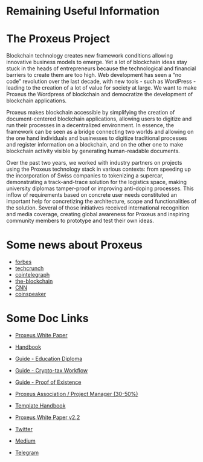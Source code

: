 # Remaining Useful Information

The Proxeus Project
===================

Blockchain technology creates new framework conditions allowing innovative business models to emerge. Yet a lot of blockchain ideas stay stuck in the heads of entrepreneurs because the technological and financial barriers to create them are too high. Web development has seen a “no code” revolution over the last decade, with new tools - such as WordPress - leading to the creation of a lot of value for society at large. We want to make Proxeus the Wordpress of blockchain and democratize the development of blockchain applications.

Proxeus makes blockchain accessible by simplifying the creation of document-centered blockchain applications, allowing users to digitize and run their processes in a decentralized environment. In essence, the framework can be seen as a bridge connecting two worlds and allowing on the one hand individuals and businesses to digitize traditional processes and register information on a blockchain, and on the other one to make blockchain activity visible by generating human-readable documents.

Over the past two years, we worked with industry partners on projects using the Proxeus technology stack in various contexts: from speeding up the incorporation of Swiss companies to tokenizing a supercar, demonstrating a track-and-trace solution for the logistics space, making university diplomas tamper-proof or improving anti-doping processes. This inflow of requirements based on concrete user needs constituted an important help for concretizing the architecture, scope and functionalities of the solution. Several of those initiatives received international recognition and media coverage, creating global awareness for Proxeus and inspiring community members to prototype and test their own ideas.

Some news about Proxeus
=======================

- [forbes](https://www.forbes.com/sites/alisoncoleman/2018/09/27/forget-chocolate-cheese-and-watches-fintech-could-be-switzerlands-hottest-industry/?sh=60332f5235c5)
- [techcrunch](https://techcrunch.com/2018/07/20/what-next-oh-yes-turning-a-luxury-car-into-a-non-fungible-token/)
- [cointelegraph](https://cointelegraph.com/news/proxeus-ibm-register-a-business-on-blockchain-in-record-setting-time)
- [the-blockchain](https://www.the-blockchain.com/2018/04/11/proxeus-reaches-major-milestone-in-registering-company-via-blockchain-tech/)
- [CNN](https://www.youtube.com/watch?v=nDxhAQOSkNE)
- [coinspeaker](https://www.coinspeaker.com/getting-blockchain-gear/)


Some Doc Links
==============

- [Proxeus White Paper](https://docs.google.com/document/d/1TTSTjRdZ3VMPVAV8_So6ycnKHqX3_Uos5txhcFAqiw4/edit)
- [Handbook](https://docs.google.com/document/d/1C3B1oNY6lOv8Q_AvbKhwlySrS6qTiRl3raPLV6OXr7w/preview)
- [Guide - Education Diploma](https://docs.google.com/document/d/1Gl6R1t0LYRK6kARScx5-vqpiKtd6xqcH2yPPC3wWMr4/preview)
- [Guide - Crypto-tax Workflow](https://docs.google.com/document/d/1lllYwzMWNESZg9vnOajssuxWaalMycwI2Zs8BmDwf1M/preview)
- [Guide - Proof of Existence](https://docs.google.com/document/d/19Q0w6vDDkQ3bQKjfMf-ksMNoGWjo-uxiMfskm2JHMqw/preview)
- [Proxeus Association / Project Manager (30-50%)](https://docs.google.com/document/d/1xn1ECVIaNxxyFe9LysYm91apA1YYQsOAJNKmRNaCF-A/edit)
- [Template Handbook](https://docs.google.com/document/d/1-vJsTrU3w8dEcDr3-nV5owtxqHWSjzEf2uk6m9-cMIs/preview)
- [Proxeus White Paper v2.2](https://docs.google.com/document/d/1TTSTjRdZ3VMPVAV8_So6ycnKHqX3_Uos5txhcFAqiw4/edit)


- [Twitter](https://twitter.com/proxeusapp?lang=en)
- [Medium](https://medium.com/proxeus)
- [Telegram](https://web.telegram.org/#/im?p=@proxeusannouncements)

